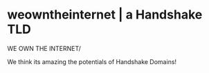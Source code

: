 # weowntheinternet | a Handshake TLD
WE OWN THE INTERNET/

We think its amazing the potentials of Handshake Domains!
